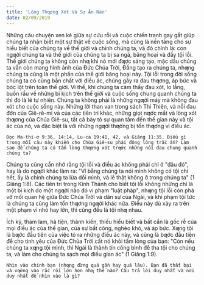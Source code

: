 ```yaml
---
title: 'Lõng Thƣơng Xót Và Sự Ăn Năn'
date: 02/09/2019
---
```


Những câu chuyện xen kẻ giữa sự cứu rỗi và cuộc chiến tranh gay gắt giúp chúng ta nhận biết một sự thật về cuộc sống, mà cũng là nền tảng cho sự hiểu biết của chúng ta về thế giới và chính chúng ta, và đó chính là: con ngƣời chúng ta và thế giới của chúng ta bị sa ngã, băng hoại và đầy tội lỗi. Thế giới chúng ta không còn nhƣ khi nó mới đƣợc sáng tạo, mặc dầu chúng ta vẫn còn mang hình ảnh của Đức Chúa Trời, Đấng tạo ra chúng ta, nhƣng chúng ta cũng là một phần của thế giới băng hoại này. Tội lỗi trong đời sống chúng ta có cùng bản chất với điều ác, chúng gây ra đau thƣơng, áp bức và bóc lột trên toàn thế giới. Vì thế, khi chúng ta cảm thấy đau xót, lo lắng, buồn rầu về những bi kịch trên thế giới và cuộc sống chung quanh chúng ta thì đó là lẽ tự nhiên. Chúng ta không phải là những ngƣời máy mà không đau xót cho cuộc sống này. Những lời than van trong sách Thi Thiên, và nỗi đau đớn của Giê-rê-mi và của các tiên tri khác, những giọt nƣớc mắt và lòng xót thƣơng của Chúa Giê-su, tất cả bày tỏ sự quan tâm đến thế gian này và tội ác của nó, và đặc biệt là với những ngƣời thƣờng bị tổn thƣơng vì điều ác.

`Đọc Ma-thi-ơ 9:36, 14:14, Lu-ca 19:41, 42, và Giăng 11:35. Điều gì trong mỗi câu này khiến cho Chúa Giê-su phải động lòng trắc ẩn? Làm sao để chúng ta có tấm lòng thƣơng xót trƣớc những nỗi đau chung quanh chúng ta?` 

Chúng ta cũng cần nhớ rằng tội lỗi và điều ác không phải chỉ ở "đâu đó", hay là do ngƣời khác làm ra: "Ví bằng chúng ta nói mình không có tội chi hết, ấy là chính chúng ta lừa dối mình, và lẽ thật không ở trong chúng ta" (1 Giăng 1:8). Các tiên tri trong Kinh Thánh cho biết tội lỗi không những chỉ là một bi kịch do một ngƣời nào đó vi phạm "luật pháp", nhƣng tội lỗi còn phá vỡ mối quan hệ giữa Đức Chúa Trời và dân sự của Ngài, và khi phạm tội tức là chúng ta cũng làm tổn thƣơng ngƣời khác nữa. Điều này dù xảy ra trên một phạm vi nhỏ hay lớn, thì cũng đều là tội nhƣ nhau.

Ích kỷ, tham lam, hà tiện, thành kiến, thiếu hiểu biết và bất cẩn là gốc rễ của mọi điều ác của thế gian, của sự bất công, nghèo khó, và áp bức. Xƣng tội là bƣớc đầu tiên của việc tỏ ra những điều ác này, và cũng là bƣớc đầu tiên để cho tình yêu của Đức Chúa Trời cất nó khỏi tấm lòng của bạn: "Còn nếu chúng ta xƣng tội mình, thì Ngài là thành tín công bình để tha tội cho chúng ta, và làm cho chúng ta sạch mọi điều gian ác" (1 Giăng 1:9).

`Nhìn vào chính bạn (nhƣng đừng quá gần hay quá lâu). Bạn đã thất bại và vƣớng vào rắc rối lớn hơn nhƣ thế nào? Câu trả lời duy nhất và nơi duy nhất để nhìn vào là gì?`
